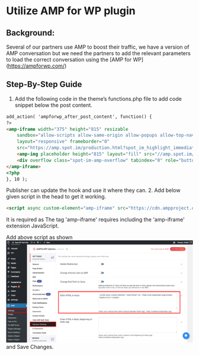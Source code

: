 # Utilize AMP for WP plugin
## Background:
Several of our partners use AMP to boost their traffic, we have a version of AMP conversation but we need the partners to add the relevant parameters to load the correct conversation using the [AMP for WP] (https://ampforwp.com/)

## Step-By-Step Guide
1. Add the following code in the theme’s functions.php file to add code snippet below the post content.
```html
add_action( 'ampforwp_after_post_content', function() {
?>
<amp-iframe width="375" height="815" resizable
    sandbox="allow-scripts allow-same-origin allow-popups allow-top-navigation"
    layout="responsive" frameborder="0"
    src="https://amp.spot.im/production.html?spot_im_highlight_immediate=true&spotId=sp_qMQBaEbp&postId=<?php the_ID(); ?>">
    <amp-img placeholder height="815" layout="fill" src="//amp.spot.im/loader.png"></amp-img>
    <div overflow class="spot-im-amp-overflow" tabindex="0" role="button" aria-label="Read more">Load more...</div>
</amp-iframe>
<?php
}, 10 );
```
Publisher can update the hook and use it where they can.
2. Add below given script in the head to get it working.
```html
<script async custom-element="amp-iframe" src="https://cdn.ampproject.org/v0/amp-iframe-0.1.js"</script>
```
It is required as The tag 'amp-iframe' requires including the 'amp-iframe' extension JavaScript.

Add above script as shown ![here](amp-plugin-settings.png) and Save Changes.


